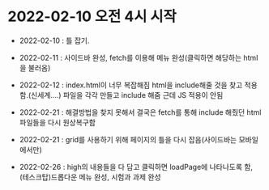 # 2022-02-10 오전 4시 시작

+ 2022-02-10 : 틀 잡기.

+ 2022-02-11 : 사이드바 완성, fetch를 이용해 메뉴 완성(클릭하면 해당하는 html을 불러옴)

+ 2022-02-12 : index.html이 너무 복잡해짐 html을 include해줄 것을 찾고 적용함.(신세계....) 파일을 각각 만들고 include 해줌 근데 JS 적용이 안됨

+ 2022-02-21 : 해결방법을 찾지 못해서 결국은 fetch를 통해 include 해줬던 html파일들을 다시 원상복구함

+ 2022-02-21 : grid를 사용하기 위해 페이지의 틀을 다시 잡음(사이드바는 모바일에서만)

+ 2022-02-26 : high의 내용들을 다 담고 클릭하면 loadPage에 나타나도록 함, (테스크탑)드롭다운 메뉴 완성, 시험과 과제 완성